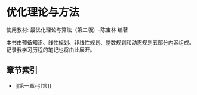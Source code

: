 # 优化理论与方法

使用教材: 最优化理论与算法（第二版）-陈宝林 编著

本书由预备知识、线性规划、非线性规划、整数规划和动态规划五部分内容组成。记录我学习历程的笔记也将由此展开。

## 章节索引

- [[第一章-引言]]
